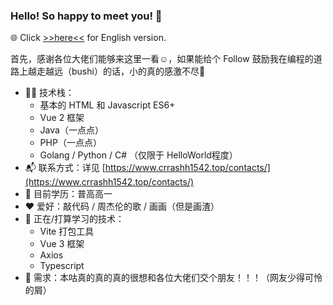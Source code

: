 ### Hello! So happy to meet you! 🥰  
🌐 Click [>>here<<](https://github.com/crrashh1542/crrashh1542/blob/main/README-en.md) for English version.  
  
首先，感谢各位大佬们能够来这里一看☺️，如果能给个 Follow 鼓励我在编程的道路上越走越远（bushi）的话，小的真的感激不尽🙏  

- 👨‍💻 技术栈：
    - 基本的 HTML 和 Javascript ES6+
    - Vue 2 框架
    - Java（一点点）
    - PHP（一点点）
    - Golang / Python / C# （仅限于 HelloWorld程度）
- 📬 联系方式：详见 [https://www.crrashh1542.top/contacts/](https://www.crrashh1542.top/contacts/)
- 📖 目前学历：普高高一
- ❤️ 爱好：敲代码 / 周杰伦的歌 / 画画（但是画渣）
- 🔭 正在/打算学习的技术：
    - Vite 打包工具
    - Vue 3 框架
    - Axios
    - Typescript
- 🧐 需求：本咕真的真的真的很想和各位大佬们交个朋友！！！（网友少得可怜的屑）
